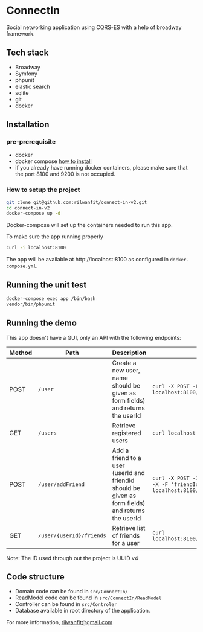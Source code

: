 # ConnectIn
Social networking application using CQRS-ES with a help of broadway framework.

## Tech stack
- Broadway
- Symfony
- phpunit
- elastic search
- sqlite
- git
- docker

## Installation

### pre-prerequisite
- docker
- docker compose [how to install](https://docs.docker.com/compose/install/#install-compose)
- if you already have running docker containers, please make sure that the port 8100 and 9200 is not occupied. 

### How to setup the project
```sh
git clone git@github.com:rilwanfit/connect-in-v2.git
cd connect-in-v2 
docker-compose up -d

```
Docker-compose will set up the containers needed to run this app.

To make sure the app running properly
```sh
curl -i localhost:8100
```

The app will be available at http://localhost:8100 as configured in `docker-compose.yml`.

## Running the unit test
```sh
docker-compose exec app /bin/bash
vendor/bin/phpunit
```

## Running the demo

This app doesn't have a GUI, only an API with the following endpoints:

| Method | Path | Description | Action |
|--------|------|-------------| ------- |
| POST | `/user` | Create a new user, name should be given as form fields) and returns the userId | ```curl -X POST -F 'name=$name' localhost:8100/user ``` |
| GET | `/users` | Retrieve registered users  | ``` curl localhost:8100/users ```
| POST | `/user/addFriend` | Add a friend to a user (userId and friendId should be given as form fields) and returns the userId| ``` curl -X POST -X -F 'userId=$nameId' -X -F 'friendId=$friendId' localhost:8100/user/addFriend ``` |
| GET | `/user/{userId}/friends` | Retrieve list of friends for a user  | ``` curl localhost:8100/user/$userId/friends ```

Note: The ID used through out the project is UUID v4

## Code structure

- Domain code can be found in `src/ConnectIn/`
- ReadModel code can be found in `src/ConnectIn/ReadModel`
- Controller can be found in `src/Controler`
- Database available in  root directory of the application.

For more information, rilwanfit@gmail.com